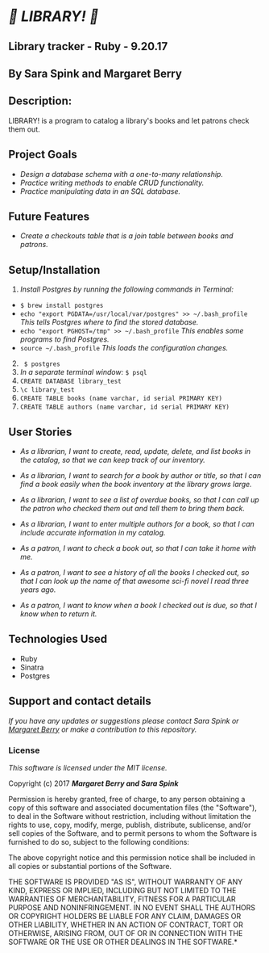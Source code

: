 # _:sunflower: LIBRARY! :sunflower:_

## Library tracker - Ruby - 9.20.17

## By Sara Spink and Margaret Berry

## Description:
LIBRARY! is a program to catalog a library's books and let patrons check them out.

## Project Goals
* _Design a database schema with a one-to-many relationship._
* _Practice writing methods to enable CRUD functionality._
* _Practice manipulating data in an SQL database._

## Future Features
* _Create a checkouts table that is a join table between books and patrons._

## Setup/Installation
1. _Install Postgres by running the following commands in Terminal:_
  - `$ brew install postgres`
  - `echo "export PGDATA=/usr/local/var/postgres" >> ~/.bash_profile` _This tells Postgres where to find the stored database._
  - `echo "export PGHOST=/tmp" >> ~/.bash_profile` _This enables some programs to find Postgres._
  - `source ~/.bash_profile` _This loads the configuration changes._
2. ` $ postgres`
3. _In a separate terminal window:_ `$ psql`
4. `CREATE DATABASE library_test`
5. `\c library_test`
6. `CREATE TABLE books (name varchar, id serial PRIMARY KEY)`
7. `CREATE TABLE authors (name varchar, id serial PRIMARY KEY)`

## User Stories
* _As a librarian, I want to create, read, update, delete, and list books in the catalog, so that we can keep track of our inventory._
* _As a librarian, I want to search for a book by author or title, so that I can find a book easily when the book inventory at the library grows large._
* _As a librarian, I want to see a list of overdue books, so that I can call up the patron who checked them out and tell them to bring them back._
* _As a librarian, I want to enter multiple authors for a book, so that I can include accurate information in my catalog._

* _As a patron, I want to check a book out, so that I can take it home with me._
* _As a patron, I want to see a history of all the books I checked out, so that I can look up the name of that awesome sci-fi novel I read three years ago._
* _As a patron, I want to know when a book I checked out is due, so that I know when to return it._

## Technologies Used
- Ruby
- Sinatra
- Postgres

## Support and contact details
_If you have any updates or suggestions please contact Sara Spink or [Margaret Berry](codeberry1@gmail.com) or make a contribution to this repository._

### License
*This software is licensed under the MIT license.*

Copyright (c) 2017 **_Margaret Berry and Sara Spink_**

Permission is hereby granted, free of charge, to any person obtaining a copy of this software and associated documentation files (the "Software"), to deal in the Software without restriction, including without limitation the rights to use, copy, modify, merge, publish, distribute, sublicense, and/or sell copies of the Software, and to permit persons to whom the Software is furnished to do so, subject to the following conditions:

The above copyright notice and this permission notice shall be included in all copies or substantial portions of the Software.

THE SOFTWARE IS PROVIDED "AS IS", WITHOUT WARRANTY OF ANY KIND, EXPRESS OR IMPLIED, INCLUDING BUT NOT LIMITED TO THE WARRANTIES OF MERCHANTABILITY, FITNESS FOR A PARTICULAR PURPOSE AND NONINFRINGEMENT. IN NO EVENT SHALL THE AUTHORS OR COPYRIGHT HOLDERS BE LIABLE FOR ANY CLAIM, DAMAGES OR OTHER LIABILITY, WHETHER IN AN ACTION OF CONTRACT, TORT OR OTHERWISE, ARISING FROM, OUT OF OR IN CONNECTION WITH THE SOFTWARE OR THE USE OR OTHER DEALINGS IN THE SOFTWARE.*
